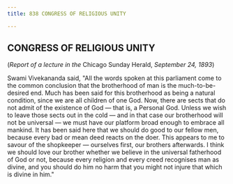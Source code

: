 ```yaml
---
title: 838 CONGRESS OF RELIGIOUS UNITY

---
```

  

## CONGRESS OF RELIGIOUS UNITY

(*Report of a lecture in the* Chicago Sunday Herald, *September 24,
1893*)

Swami Vivekananda said, "All the words spoken at this parliament come to
the common conclusion that the brotherhood of man is the
much-to-be-desired end. Much has been said for this brotherhood as being
a natural condition, since we are all children of one God. Now, there
are sects that do not admit of the existence of God — that is, a
Personal God. Unless we wish to leave those sects out in the cold — and
in that case our brotherhood will not be universal — we must have our
platform broad enough to embrace all mankind. It has been said here that
we should do good to our fellow men, because every bad or mean deed
reacts on the doer. This appears to me to savour of the shopkeeper —
ourselves first, our brothers afterwards. I think we should love our
brother whether we believe in the universal fatherhood of God or not,
because every religion and every creed recognises man as divine, and you
should do him no harm that you might not injure that which is divine in
him."